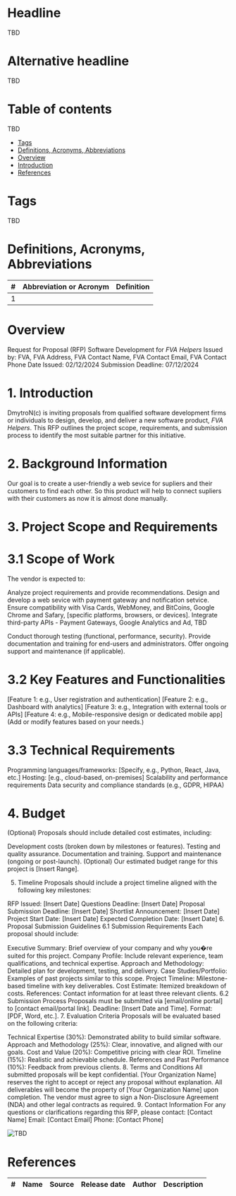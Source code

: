 # Headline

TBD

# Alternative headline

TBD

# Table of contents

TBD

- [Tags](./!Template.md#tags)
- [Definitions, Acronyms, Abbreviations](./!Template.md#definitions-acronyms-abbreviations)
- [Overview](./!Template.md#overview)
- [Introduction](./!Template.md#introduction)
- [References](./!Template.md#references)

# Tags

TBD

# Definitions, Acronyms, Abbreviations

| # | Abbreviation or Acronym | Definition     |
| - | ------------------------|:--------------:|
| 1 |

# Overview

Request for Proposal (RFP)
Software Development for *FVA Helpers*
Issued by: FVA, FVA Address, FVA Contact Name, FVA Contact Email, FVA Contact Phone
Date Issued: 02/12/2024
Submission Deadline: 07/12/2024

# 1. Introduction

DmytroN(c) is inviting proposals from qualified software development firms or individuals to design, develop, and deliver a new software product, *FVA Helpers*.
This RFP outlines the project scope, requirements, and submission process to identify the most suitable partner for this initiative.

# 2. Background Information

Our goal is to create a user-friendly a web sevice for supliers and their customers to find each other.
So this product will help to connect supliers with their customers as now it is almost done manually.

# 3. Project Scope and Requirements

# 3.1 Scope of Work

The vendor is expected to:

Analyze project requirements and provide recommendations.
Design and develop a web sevice with payment gateway and notification setvice.
Ensure compatibility with Visa Cards, WebMoney, and BitCoins, Google Chrome and Safary,  [specific platforms, browsers, or devices].
Integrate third-party APIs - Payment Gateways, Google Analytics and Ad, TBD

Conduct thorough testing (functional, performance, security).
Provide documentation and training for end-users and administrators.
Offer ongoing support and maintenance (if applicable).

# 3.2 Key Features and Functionalities

[Feature 1: e.g., User registration and authentication]
[Feature 2: e.g., Dashboard with analytics]
[Feature 3: e.g., Integration with external tools or APIs]
[Feature 4: e.g., Mobile-responsive design or dedicated mobile app]
(Add or modify features based on your needs.)

# 3.3 Technical Requirements

Programming languages/frameworks: [Specify, e.g., Python, React, Java, etc.]
Hosting: [e.g., cloud-based, on-premises]
Scalability and performance requirements
Data security and compliance standards (e.g., GDPR, HIPAA)

# 4. Budget

(Optional) Proposals should include detailed cost estimates, including:

Development costs (broken down by milestones or features).
Testing and quality assurance.
Documentation and training.
Support and maintenance (ongoing or post-launch).
(Optional) Our estimated budget range for this project is [Insert Range].

5. Timeline
Proposals should include a project timeline aligned with the following key milestones:

RFP Issued: [Insert Date]
Questions Deadline: [Insert Date]
Proposal Submission Deadline: [Insert Date]
Shortlist Announcement: [Insert Date]
Project Start Date: [Insert Date]
Expected Completion Date: [Insert Date]
6. Proposal Submission Guidelines
6.1 Submission Requirements
Each proposal should include:

Executive Summary: Brief overview of your company and why you�re suited for this project.
Company Profile: Include relevant experience, team qualifications, and technical expertise.
Approach and Methodology: Detailed plan for development, testing, and delivery.
Case Studies/Portfolio: Examples of past projects similar to this scope.
Project Timeline: Milestone-based timeline with key deliverables.
Cost Estimate: Itemized breakdown of costs.
References: Contact information for at least three relevant clients.
6.2 Submission Process
Proposals must be submitted via [email/online portal] to [contact email/portal link].
Deadline: [Insert Date and Time].
Format: [PDF, Word, etc.].
7. Evaluation Criteria
Proposals will be evaluated based on the following criteria:

Technical Expertise (30%): Demonstrated ability to build similar software.
Approach and Methodology (25%): Clear, innovative, and aligned with our goals.
Cost and Value (20%): Competitive pricing with clear ROI.
Timeline (15%): Realistic and achievable schedule.
References and Past Performance (10%): Feedback from previous clients.
8. Terms and Conditions
All submitted proposals will be kept confidential.
[Your Organization Name] reserves the right to accept or reject any proposal without explanation.
All deliverables will become the property of [Your Organization Name] upon completion.
The vendor must agree to sign a Non-Disclosure Agreement (NDA) and other legal contracts as required.
9. Contact Information
For any questions or clarifications regarding this RFP, please contact:
[Contact Name]
Email: [Contact Email]
Phone: [Contact Phone]

<img src="./Images/TBD.jpg" alt="TBD" />

# References

| # | Name                 | Source                | Release date           |  Author                 | Description   |
| - | ---------------------|---------------------- |----------------------- | ----------------------- |:-------------:|
